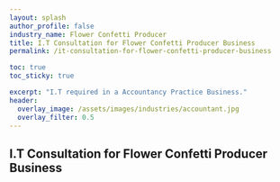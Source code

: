 ```yaml
---
layout: splash 
author_profile: false 
industry_name: Flower Confetti Producer
title: I.T Consultation for Flower Confetti Producer Business
permalink: /it-consultation-for-flower-confetti-producer-business

toc: true
toc_sticky: true

excerpt: "I.T required in a Accountancy Practice Business."
header:
  overlay_image: /assets/images/industries/accountant.jpg
  overlay_filter: 0.5 
---
```


## I.T Consultation for Flower Confetti Producer Business